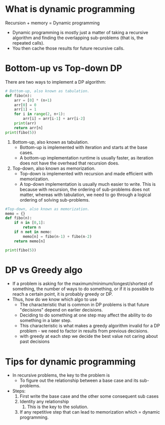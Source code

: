 # What is dynamic programming
Recursion + memory = Dynamic programming  
  * Dynamic programming is mostly just a matter of taking a recursive algorithm and finding the overlapping sub-problems (that is, the repeated calls).  
  * You then cache those results for future recursive calls.  

# Bottom-up vs Top-down DP  

There are two ways to implement a DP algorithm:  

```python
# Bottom-up, also known as tabulation.  
def fibo(n):
	arr = [0] * (n+1)
	arr[0] = 0
	arr[1] = 1
	for i in range(2, n+1):
		arr[i] = arr[i-1] + arr[i-2]
	print(arr)
	return arr[n]
print(fibo(5))
```

  1. Bottom-up, also known as tabulation.  
      * Bottom-up is implemented with iteration and starts at the base cases.  
      * A bottom-up implementation runtime is usually faster, as iteration does not have the overhead that recursion does.  
2. Top-down, also known as memorization.  
      * Top-down is implemented with recursion and made efficient with memorization.  
      * A top-down implementation is usually much easier to write. This is because with recursion, the ordering of sub-problems does not matter, whereas with tabulation, we need to go through a logical ordering of solving sub-problems.  

```python
#Top-down, also known as memorization.  
memo = {}
def fibo(n):
	if n in [0,1]:
		return n
	if n not in memo:
		memo[n] = fibo(n-1) + fibo(n-2)
	return memo[n]

print(fibo(5))
```

# DP vs Greedy algo  
  
* If a problem is asking for the maximum/minimum/longest/shortest of something, the number of ways to do something, or if it is possible to reach a certain point, it is probably greedy or DP.
* Thus, how do we know which algo to use
	* The characteristic that is common in DP problems is that future "decisions" depend on earlier decisions.
	* Deciding to do something at one step may affect the ability to do something in a later step.
	* This characteristic is what makes a greedy algorithm invalid for a DP problem - we need to factor in results from previous decisions.
	* with greedy at each step we decide the best value not caring about past decisions  
  
# Tips for dynamic programming  
  
* In recursive problems, the key to the problem is
	* To figure out the relationship between a base case and its sub-problems.  
* Steps:  
   1. First write the base case and the other some consequent sub cases  
   2. Identity any relationship
	   1. This is the key to the solution.  
   3. If any repetitive step that can lead to memorization which = dynamic programming. 